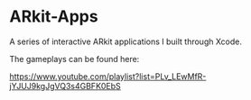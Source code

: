 # ARkit-Apps
A series of interactive ARkit applications I built through Xcode.

The gameplays can be found here:

https://www.youtube.com/playlist?list=PLv_LEwMfR-jYJUJ9kgJgVQ3s4GBFK0EbS
